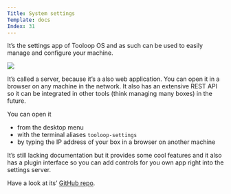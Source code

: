 ```yaml
---
Title: System settings
Template: docs
Index: 31
---
```


It’s the settings app of Tooloop OS and as such can be used to easily manage and configure your machine.

<img src="%base_url%/assets/manual/settings-server.png">

It’s called a server, because it’s a also web application. You can open it in a browser on any machine in the network. It also has an extensive REST API so it can be integrated in other tools (think managing many boxes) in the future.

You can open it

- from the desktop menu
- with the terminal aliases `tooloop-settings`
- by typing the IP address of your box in a browser on another machine

It’s still lacking documentation but it provides some cool features and it also has a plugin interface so you can add controls for you own app right into the settings server.

Have a look at its’ [GitHub repo](https://github.com/vollstock/Tooloop-Settings-Server).